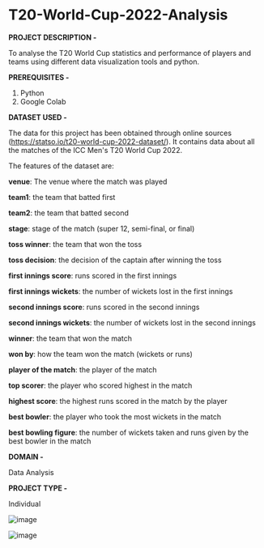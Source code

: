 # T20-World-Cup-2022-Analysis


**PROJECT DESCRIPTION -** 

To analyse the T20 World Cup statistics and performance of players and teams using different data visualization tools and python.




**PREREQUISITES -** 
1. Python
2. Google Colab



**DATASET USED -** 

The data for this project has been obtained through online sources (https://statso.io/t20-world-cup-2022-dataset/). It contains data about all the matches of the ICC Men's T20 World Cup 2022.

The features of the dataset are:

**venue**: The venue where the match was played

**team1**: the team that batted first

**team2**: the team that batted second

**stage**: stage of the match (super 12, semi-final, or final)

**toss winner**: the team that won the toss

**toss decision**: the decision of the captain after winning the toss

**first innings score**: runs scored in the first innings

**first innings wickets**: the number of wickets lost in the first innings

**second innings score**: runs scored in the second innings

**second innings wickets**: the number of wickets lost in the second innings

**winner**: the team that won the match

**won by**: how the team won the match (wickets or runs)

**player of the match**: the player of the match

**top scorer**: the player who scored highest in the match

**highest score**: the highest runs scored in the match by the player

**best bowler**: the player who took the most wickets in the match

**best bowling figure**: the number of wickets taken and runs given by the best bowler in the match



**DOMAIN -**

Data Analysis


**PROJECT TYPE -**

Individual


![image](https://github.com/gargichoudhary12/T20-World-Cup-2022-Analysis/assets/104214078/b65f80b7-f5d6-4723-bb5e-f1b7524cf642)

![image](https://github.com/gargichoudhary12/T20-World-Cup-2022-Analysis/assets/104214078/52ef1ffc-7c23-4f64-8433-77eb89f9d57a)

